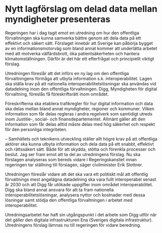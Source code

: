 # Nytt lagförslag om delad data mellan myndigheter presenteras

Regeringen har i dag tagit emot en utredning om hur den offentliga förvaltningen ska kunna samverka bättre genom att dela data på ett effektivt och säkert sätt. Förslaget innebär att Sverige kan påbörja bygget av en informationsmotorväg som bland annat kommer att underlätta arbetet med att motverka välfärdsbrott, öka patientsäkerheten och hantera klimatomställningen. Därför är det här ett efterfrågat och principiellt viktigt förslag.

Utredningen föreslår att det införs en ny lag om den offentliga förvaltningens förmåga att utbyta information s.k. interoperabilitet. Lagen ska ställa krav på att nationella interoperabilitetslösningar ska användas vid datadelning inom den offentliga förvaltningen. Digg, Myndigheten för digital förvaltning, föreslås få föreskriftsrätt inom området.

Föreskrifterna ska etablera trafikregler för hur digital information och data ska delas mellan bland annat myndigheter, regioner och kommuner. Vilken information som får delas regleras i andra regelverk som samtidigt utreds inom Justitie-, social- och finansdepartementet. Allmänt gäller att den information som får delas alltid måste delas med hög säkerhet och respekt för den personliga integriteten.

– Samhällets och teknikens utveckling ställer allt högre krav på att offentliga aktörer ska kunna utbyta information och dela data på ett snabbt, effektivt och rättssäkert sätt. Både för att skydda, stötta och förenkla processer och beslut. Jag ser fram emot att ta del av utredningens förslag. Nu ska förslagen analyseras som bereds vidare i Regeringskansliet innan regeringen tar ställning till förslagen, säger civilminister Erik Slottner.

Utredningen föreslår vidare att det ska vara ett politiskt mål att offentlig förvaltnings mest angelägna datadelning ska vara fullt interoperabel senast år 2030 och att Digg får utökade uppgifter inom området interoperabilitet. Digg ska bland annat ansvara för att ta fram nationella interoperabilitetslösningar, analysera nyttor och kostnader med dessa lösningar samt stödja den offentliga förvaltningen i arbetet med interoperabilitet.

Utredningsarbetet har haft sin utgångspunkt i det arbete som Digg utför när det gäller den digitala infrastrukturen Ena (Sveriges digitala infrastruktur). Utredningens förslag lämnas nu till regeringen för vidare beredning.
